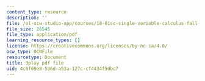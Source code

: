 ```yaml
---
content_type: resource
description: ''
file: /ol-ocw-studio-app/courses/18-01sc-single-variable-calculus-fall-2010/4c6f69e8536da53a127ccf4434f9dbc7_uc4xJsi99bk.pdf
file_size: 26545
file_type: application/pdf
learning_resource_types: []
license: https://creativecommons.org/licenses/by-nc-sa/4.0/
ocw_type: OCWFile
resourcetype: Document
title: 3play pdf file
uid: 4c6f69e8-536d-a53a-127c-cf4434f9dbc7
---
```

